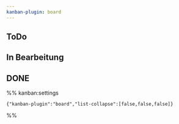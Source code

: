 ```yaml
---
kanban-plugin: board
---
```


## ToDo



## In Bearbeitung



## DONE





%% kanban:settings
```
{"kanban-plugin":"board","list-collapse":[false,false,false]}
```
%%